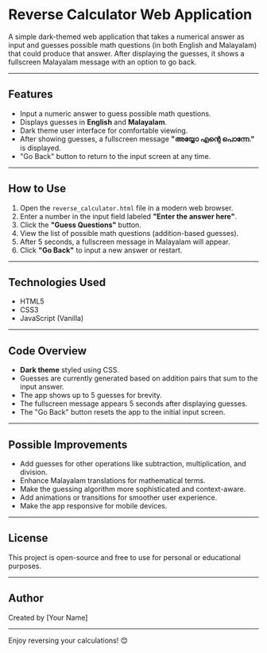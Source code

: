 # Reverse Calculator Web Application

A simple dark-themed web application that takes a numerical answer as input and guesses possible math questions (in both English and Malayalam) that could produce that answer. After displaying the guesses, it shows a fullscreen Malayalam message with an option to go back.

---

## Features

- Input a numeric answer to guess possible math questions.
- Displays guesses in **English** and **Malayalam**.
- Dark theme user interface for comfortable viewing.
- After showing guesses, a fullscreen message **"അയ്യോ എന്റെ പൊന്നേ."** is displayed.
- "Go Back" button to return to the input screen at any time.

---

## How to Use

1. Open the `reverse_calculator.html` file in a modern web browser.
2. Enter a number in the input field labeled **"Enter the answer here"**.
3. Click the **"Guess Questions"** button.
4. View the list of possible math questions (addition-based guesses).
5. After 5 seconds, a fullscreen message in Malayalam will appear.
6. Click **"Go Back"** to input a new answer or restart.

---

## Technologies Used

- HTML5  
- CSS3  
- JavaScript (Vanilla)

---

## Code Overview

- **Dark theme** styled using CSS.
- Guesses are currently generated based on addition pairs that sum to the input answer.
- The app shows up to 5 guesses for brevity.
- The fullscreen message appears 5 seconds after displaying guesses.
- The "Go Back" button resets the app to the initial input screen.

---

## Possible Improvements

- Add guesses for other operations like subtraction, multiplication, and division.
- Enhance Malayalam translations for mathematical terms.
- Make the guessing algorithm more sophisticated and context-aware.
- Add animations or transitions for smoother user experience.
- Make the app responsive for mobile devices.

---

## License

This project is open-source and free to use for personal or educational purposes.

---

## Author

Created by [Your Name]

---

Enjoy reversing your calculations! 😊
